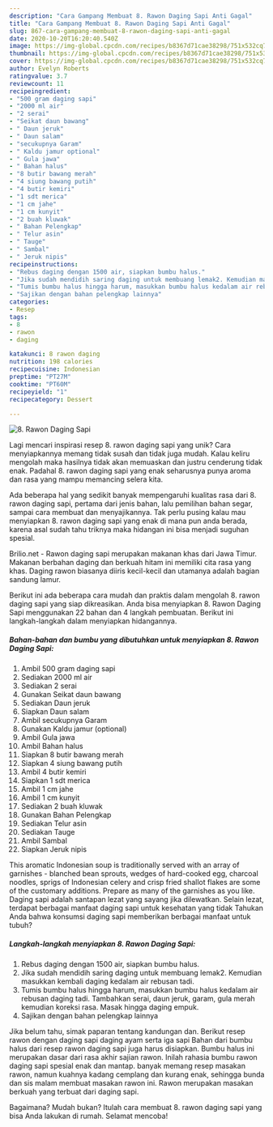 ```yaml
---
description: "Cara Gampang Membuat 8. Rawon Daging Sapi Anti Gagal"
title: "Cara Gampang Membuat 8. Rawon Daging Sapi Anti Gagal"
slug: 867-cara-gampang-membuat-8-rawon-daging-sapi-anti-gagal
date: 2020-10-20T16:20:40.540Z
image: https://img-global.cpcdn.com/recipes/b8367d71cae38298/751x532cq70/8-rawon-daging-sapi-foto-resep-utama.jpg
thumbnail: https://img-global.cpcdn.com/recipes/b8367d71cae38298/751x532cq70/8-rawon-daging-sapi-foto-resep-utama.jpg
cover: https://img-global.cpcdn.com/recipes/b8367d71cae38298/751x532cq70/8-rawon-daging-sapi-foto-resep-utama.jpg
author: Evelyn Roberts
ratingvalue: 3.7
reviewcount: 11
recipeingredient:
- "500 gram daging sapi"
- "2000 ml air"
- "2 serai"
- "Seikat daun bawang"
- " Daun jeruk"
- " Daun salam"
- "secukupnya Garam"
- " Kaldu jamur optional"
- " Gula jawa"
- " Bahan halus"
- "8 butir bawang merah"
- "4 siung bawang putih"
- "4 butir kemiri"
- "1 sdt merica"
- "1 cm jahe"
- "1 cm kunyit"
- "2 buah kluwak"
- " Bahan Pelengkap"
- " Telur asin"
- " Tauge"
- " Sambal"
- " Jeruk nipis"
recipeinstructions:
- "Rebus daging dengan 1500 air, siapkan bumbu halus."
- "Jika sudah mendidih saring daging untuk membuang lemak2. Kemudian masukkan kembali daging kedalam air rebusan tadi."
- "Tumis bumbu halus hingga harum, masukkan bumbu halus kedalam air rebusan daging tadi. Tambahkan serai, daun jeruk, garam, gula merah kemudian koreksi rasa. Masak hingga daging empuk."
- "Sajikan dengan bahan pelengkap lainnya"
categories:
- Resep
tags:
- 8
- rawon
- daging

katakunci: 8 rawon daging 
nutrition: 198 calories
recipecuisine: Indonesian
preptime: "PT27M"
cooktime: "PT60M"
recipeyield: "1"
recipecategory: Dessert

---
```



![8. Rawon Daging Sapi](https://img-global.cpcdn.com/recipes/b8367d71cae38298/751x532cq70/8-rawon-daging-sapi-foto-resep-utama.jpg)

Lagi mencari inspirasi resep 8. rawon daging sapi yang unik? Cara menyiapkannya memang tidak susah dan tidak juga mudah. Kalau keliru mengolah maka hasilnya tidak akan memuaskan dan justru cenderung tidak enak. Padahal 8. rawon daging sapi yang enak seharusnya punya aroma dan rasa yang mampu memancing selera kita.

Ada beberapa hal yang sedikit banyak mempengaruhi kualitas rasa dari 8. rawon daging sapi, pertama dari jenis bahan, lalu pemilihan bahan segar, sampai cara membuat dan menyajikannya. Tak perlu pusing kalau mau menyiapkan 8. rawon daging sapi yang enak di mana pun anda berada, karena asal sudah tahu triknya maka hidangan ini bisa menjadi suguhan spesial.

Brilio.net - Rawon daging sapi merupakan makanan khas dari Jawa Timur. Makanan berbahan daging dan berkuah hitam ini memiliki cita rasa yang khas. Daging rawon biasanya diiris kecil-kecil dan utamanya adalah bagian sandung lamur.


Berikut ini ada beberapa cara mudah dan praktis dalam mengolah 8. rawon daging sapi yang siap dikreasikan. Anda bisa menyiapkan 8. Rawon Daging Sapi menggunakan 22 bahan dan 4 langkah pembuatan. Berikut ini langkah-langkah dalam menyiapkan hidangannya.

<!--inarticleads1-->

##### Bahan-bahan dan bumbu yang dibutuhkan untuk menyiapkan 8. Rawon Daging Sapi:

1. Ambil 500 gram daging sapi
1. Sediakan 2000 ml air
1. Sediakan 2 serai
1. Gunakan Seikat daun bawang
1. Sediakan  Daun jeruk
1. Siapkan  Daun salam
1. Ambil secukupnya Garam
1. Gunakan  Kaldu jamur (optional)
1. Ambil  Gula jawa
1. Ambil  Bahan halus
1. Siapkan 8 butir bawang merah
1. Siapkan 4 siung bawang putih
1. Ambil 4 butir kemiri
1. Siapkan 1 sdt merica
1. Ambil 1 cm jahe
1. Ambil 1 cm kunyit
1. Sediakan 2 buah kluwak
1. Gunakan  Bahan Pelengkap
1. Sediakan  Telur asin
1. Sediakan  Tauge
1. Ambil  Sambal
1. Siapkan  Jeruk nipis


This aromatic Indonesian soup is traditionally served with an array of garnishes - blanched bean sprouts, wedges of hard-cooked egg, charcoal noodles, sprigs of Indonesian celery and crisp fried shallot flakes are some of the customary additions. Prepare as many of the garnishes as you like. Daging sapi adalah santapan lezat yang sayang jika dilewatkan. Selain lezat, terdapat berbagai manfaat daging sapi untuk kesehatan yang tidak Tahukan Anda bahwa konsumsi daging sapi memberikan berbagai manfaat untuk tubuh? 

<!--inarticleads2-->

##### Langkah-langkah menyiapkan 8. Rawon Daging Sapi:

1. Rebus daging dengan 1500 air, siapkan bumbu halus.
1. Jika sudah mendidih saring daging untuk membuang lemak2. Kemudian masukkan kembali daging kedalam air rebusan tadi.
1. Tumis bumbu halus hingga harum, masukkan bumbu halus kedalam air rebusan daging tadi. Tambahkan serai, daun jeruk, garam, gula merah kemudian koreksi rasa. Masak hingga daging empuk.
1. Sajikan dengan bahan pelengkap lainnya


Jika belum tahu, simak paparan tentang kandungan dan. Berikut resep rawon dengan daging sapi daging ayam serta iga sapi Bahan dari bumbu halus dari resep rawon daging sapi juga harus disiapkan. Bumbu halus ini merupakan dasar dari rasa akhir sajian rawon. Inilah rahasia bumbu rawon daging sapi spesial enak dan mantap. banyak memang resep masakan rawon, namun kuahnya kadang cemplang dan kurang enak, sehingga bunda dan sis malam membuat masakan rawon ini. Rawon merupakan masakan berkuah yang terbuat dari daging sapi. 

Bagaimana? Mudah bukan? Itulah cara membuat 8. rawon daging sapi yang bisa Anda lakukan di rumah. Selamat mencoba!
